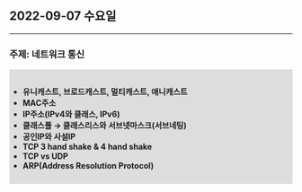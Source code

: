 ## 2022-09-07 수요일

---

### 주제: 네트워크 통신

<div style="background: #DDD; padding-top: 15px; padding-bottom: 10px;">

<b>

- 유니캐스트, 브로드캐스트, 멀티캐스트, 애니캐스트
- MAC주소
- IP주소(IPv4와 클래스, IPv6)
- 클래스풀 → 클래스리스와 서브넷마스크(서브네팅)
- 공인IP와 사설IP
- TCP 3 hand shake & 4 hand shake
- TCP vs UDP
- ARP(Address Resolution Protocol)

</b>

</div>
